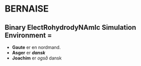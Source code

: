 # BERNAISE
## Binary ElectRohydrodyNAmIc Simulation Environment =

* **Gaute** er en nordmand.
* **Asger** er ***dansk***
* **Joachim** er *også* dansk
